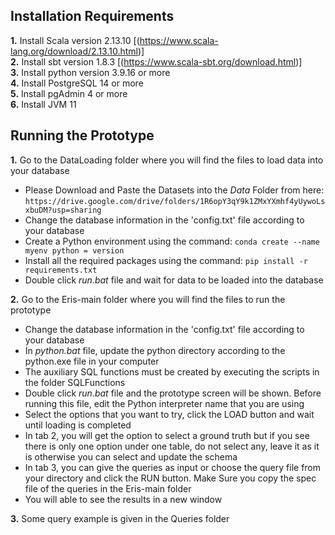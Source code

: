 ## Installation Requirements

**1.** Install Scala version 2.13.10 [(https://www.scala-lang.org/download/2.13.10.html)]  
**2.** Install sbt version 1.8.3 [(https://www.scala-sbt.org/download.html)]  
**3.** Install python version 3.9.16 or more  
**4.** Install PostgreSQL 14 or more  
**5.** Install pgAdmin 4 or more  
**6.** Install JVM 11
 
 ## Running the Prototype

**1.** Go to the DataLoading folder where you will find the files to load data into your database
   - Please Download and Paste the Datasets into the *Data* Folder from here: `https://drive.google.com/drive/folders/1R6opY3qY9k1ZMxYXmhf4yUywoLsxbuDM?usp=sharing`
   - Change the database information in the  'config.txt' file according to your database
   - Create a Python environment using the command:    `conda create --name myenv python = version`
   - Install all the required packages using the command: `pip install -r requirements.txt`
   - Double click *run.bat* file and wait for data to be loaded into the database


**2.** Go to the Eris-main folder where you will find the files to run the prototype

   - Change the database information in the  'config.txt' file according to your database
   - In *python.bat* file, update the python directory according to the python.exe file in your computer
   - The auxiliary SQL functions must be created by executing the scripts in the folder SQLFunctions
   - Double click *run.bat* file  and the prototype screen will be shown. Before running this file, edit the Python interpreter name that you are using
   - Select the options that you want to try, click the LOAD button and wait until loading is completed
   - In tab 2, you will get the option to select a ground truth but if you see there is only one option under one table, do not select any, leave it as it is otherwise you can select and update the schema
   - In tab 3, you can give the queries as input or choose the query file from your directory and click the RUN button. Make Sure you copy the spec file of the queries in the Eris-main folder
   - You will able to see the results in a new window

**3.** Some query example is given in the Queries folder
